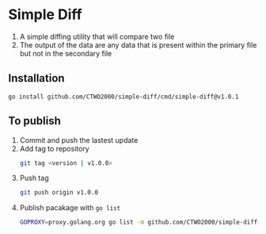 # Simple Diff
1. A simple diffing utility that will compare two file 
2. The output of the data are any data that is present within the primary file but not in the secondary file

## Installation 
```
go install github.com/CTWO2000/simple-diff/cmd/simple-diff@v1.0.1
```

## To publish
1. Commit and push the lastest update
2. Add tag to repository 
    ```bash
    git tag <version | v1.0.0>
    ```
3. Push tag
    ```bash 
    git push origin v1.0.0
    ```
4. Publish pacakage with `go list`
    ```bash
    GOPROXY=proxy.golang.org go list -m github.com/CTWO2000/simple-diff@v1.0.0
    ```


